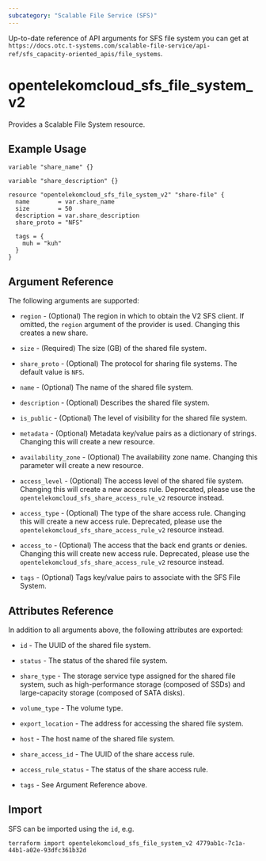 ```yaml
---
subcategory: "Scalable File Service (SFS)"
---
```


Up-to-date reference of API arguments for SFS file system you can get at
`https://docs.otc.t-systems.com/scalable-file-service/api-ref/sfs_capacity-oriented_apis/file_systems`.

# opentelekomcloud_sfs_file_system_v2

Provides a Scalable File System resource.

## Example Usage

```hcl
variable "share_name" {}

variable "share_description" {}

resource "opentelekomcloud_sfs_file_system_v2" "share-file" {
  name        = var.share_name
  size        = 50
  description = var.share_description
  share_proto = "NFS"

  tags = {
    muh = "kuh"
  }
}
```

## Argument Reference

The following arguments are supported:

* `region` - (Optional) The region in which to obtain the V2 SFS client. If omitted, the
  `region` argument of the provider is used. Changing this creates a new share.

* `size` - (Required) The size (GB) of the shared file system.

* `share_proto` - (Optional) The protocol for sharing file systems. The default value is `NFS`.

* `name` - (Optional) The name of the shared file system.

* `description` - (Optional) Describes the shared file system.

* `is_public` - (Optional) The level of visibility for the shared file system.

* `metadata` - (Optional) Metadata key/value pairs as a dictionary of strings. Changing this will
  create a new resource.

* `availability_zone` - (Optional) The availability zone name. Changing this parameter will create
  a new resource.

* `access_level` - (Optional) The access level of the shared file system. Changing this will create
  a new access rule. Deprecated, please use the `opentelekomcloud_sfs_share_access_rule_v2`
  resource instead.

* `access_type` - (Optional) The type of the share access rule. Changing this will create a new
  access rule. Deprecated, please use the `opentelekomcloud_sfs_share_access_rule_v2` resource instead.

* `access_to` - (Optional) The access that the back end grants or denies. Changing this will
  create new access rule. Deprecated, please use the `opentelekomcloud_sfs_share_access_rule_v2`
  resource instead.

* `tags` - (Optional) Tags key/value pairs to associate with the SFS File System.

## Attributes Reference

In addition to all arguments above, the following attributes are exported:

* `id` - The UUID of the shared file system.

* `status` - The status of the shared file system.

* `share_type` - The storage service type assigned for the shared file system, such as
  high-performance storage (composed of SSDs) and large-capacity storage (composed of SATA disks).

* `volume_type` - The volume type.

* `export_location` - The address for accessing the shared file system.

* `host` - The host name of the shared file system.

* `share_access_id` - The UUID of the share access rule.

* `access_rule_status` - The status of the share access rule.

* `tags` - See Argument Reference above.

## Import

SFS can be imported using the `id`, e.g.

```shell
terraform import opentelekomcloud_sfs_file_system_v2 4779ab1c-7c1a-44b1-a02e-93dfc361b32d
```
